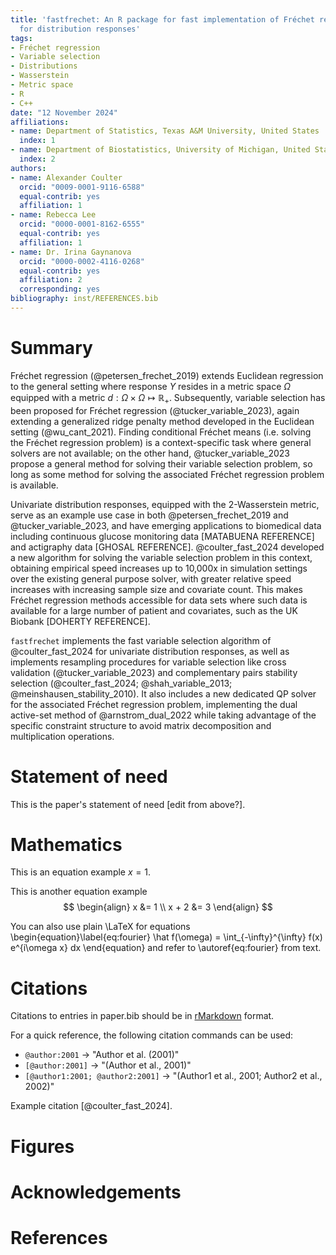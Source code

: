 ```yaml
---
title: 'fastfrechet: An R package for fast implementation of Fréchet regression functions
  for distribution responses'
tags:
- Fréchet regression
- Variable selection
- Distributions
- Wasserstein
- Metric space
- R
- C++
date: "12 November 2024"
affiliations:
- name: Department of Statistics, Texas A&M University, United States
  index: 1
- name: Department of Biostatistics, University of Michigan, United States
  index: 2
authors:
- name: Alexander Coulter
  orcid: "0009-0001-9116-6588"
  equal-contrib: yes
  affiliation: 1
- name: Rebecca Lee
  orcid: "0000-0001-8162-6555"
  equal-contrib: yes
  affiliation: 1
- name: Dr. Irina Gaynanova
  orcid: "0000-0002-4116-0268"
  equal-contrib: yes
  affiliation: 2
  corresponding: yes
bibliography: inst/REFERENCES.bib
---
```


# Summary

Fréchet regression (@petersen_frechet_2019) extends Euclidean regression to the
general setting where response $Y$ resides in a metric space $\Omega$ equipped
with a metric $d : \Omega \times \Omega \mapsto \mathbb{R}_+$. Subsequently, variable
selection has been proposed for Fréchet regression (@tucker_variable_2023),
again extending a generalized ridge penalty method developed in the Euclidean
setting (@wu_cant_2021). Finding conditional Fréchet means (i.e. solving the
Fréchet regression problem) is a context-specific task where general solvers are
not available; on the other hand, @tucker_variable_2023 propose a general method
for solving their variable selection problem, so long as some method for solving
the associated Fréchet regression problem is available.

Univariate distribution responses, equipped with the 2-Wasserstein metric, serve
as an example use case in both @petersen_frechet_2019 and @tucker_variable_2023,
and have emerging applications to biomedical data including continuous glucose
monitoring data [MATABUENA REFERENCE] and actigraphy data [GHOSAL REFERENCE].
@coulter_fast_2024 developed a new algorithm for solving the variable selection
problem in this context, obtaining empirical speed increases up to 10,000x in
simulation settings over the existing general purpose solver, with greater
relative speed increases with increasing sample size and covariate count. This
makes Fréchet regression methods accessible for data sets where such data is
available for a large number of patient and covariates, such as the UK Biobank
[DOHERTY REFERENCE].

`fastfrechet` implements the fast variable selection algorithm of
@coulter_fast_2024 for univariate distribution responses, as well as implements
resampling procedures for variable selection like cross validation
(@tucker_variable_2023) and complementary pairs stability selection
(@coulter_fast_2024; @shah_variable_2013; @meinshausen_stability_2010). It also
includes a new dedicated QP solver for the associated Fréchet regression
problem, implementing the dual active-set method of @arnstrom_dual_2022 while
taking advantage of the specific constraint structure to avoid matrix
decomposition and multiplication operations.

# Statement of need

This is the paper's statement of need [edit from above?].

# Mathematics

This is an equation example $x = 1$.

This is another equation example
$$
\begin{align}
x &= 1 \\
x + 2 &= 3
\end{align}
$$

You can also use plain \LaTeX for equations
\begin{equation}\label{eq:fourier}
\hat f(\omega) = \int_{-\infty}^{\infty} f(x) e^{i\omega x} dx
\end{equation}
and refer to \autoref{eq:fourier} from text.

# Citations

Citations to entries in paper.bib should be in
[rMarkdown](http://rmarkdown.rstudio.com/authoring_bibliographies_and_citations.html)
format.

For a quick reference, the following citation commands can be used:
- `@author:2001`  ->  "Author et al. (2001)"
- `[@author:2001]` -> "(Author et al., 2001)"
- `[@author1:2001; @author2:2001]` -> "(Author1 et al., 2001; Author2 et al., 2002)"

Example citation [@coulter_fast_2024].

# Figures

# Acknowledgements

# References